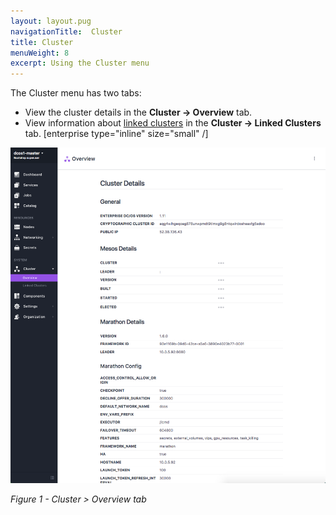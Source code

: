 ```yaml
---
layout: layout.pug
navigationTitle:  Cluster
title: Cluster
menuWeight: 8
excerpt: Using the Cluster menu
---
```


The Cluster menu has two tabs:

- View the cluster details in the **Cluster -> Overview** tab.
- View information about [linked clusters](/1.11/administering-clusters/multiple-clusters/cluster-links) in the **Cluster -> Linked Clusters** tab. [enterprise type="inline" size="small" /]

![Cluster](/1.11/img/cluster-ee.png)

*Figure 1 - Cluster > Overview tab*
